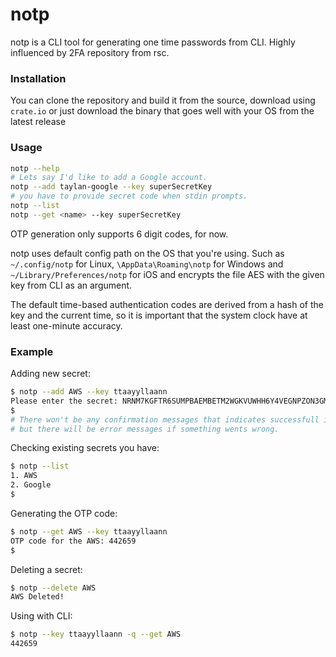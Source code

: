 # notp
notp is a CLI tool for generating one time passwords from CLI. Highly influenced by 2FA repository from rsc.

### Installation
You can clone the repository and build it from the source, download using `crate.io` or just download the binary that goes well with your OS
from the latest release

### Usage
```bash
notp --help
# Lets say I'd like to add a Google account.
notp --add taylan-google --key superSecretKey
# you have to provide secret code when stdin prompts.
notp --list
notp --get <name> --key superSecretKey 
```
OTP generation only supports 6 digit codes, for now.

notp uses default config path on the OS that you're using. Such as `~/.config/notp` for Linux, `\AppData\Roaming\notp` for
Windows and `~/Library/Preferences/notp` for iOS and encrypts the file AES with the given key from CLI as an argument.

The default time-based authentication codes are derived from a hash of the key and the current time, 
so it is important that the system clock have at least one-minute accuracy.

### Example

Adding new secret:
```bash
$ notp --add AWS --key ttaayyllaann 
Please enter the secret: NRNM7KGFTR6SUMPBAEMBETM2WGKVUWHH6Y4VEGNPZON3GMVXBHF...
$
# There won't be any confirmation messages that indicates successfull insertion
# but there will be error messages if something wents wrong.
```

Checking existing secrets you have:
```bash
$ notp --list
1. AWS
2. Google
$
```

Generating the OTP code:
```bash
$ notp --get AWS --key ttaayyllaann
OTP code for the AWS: 442659
$ 
```

Deleting a secret:
```bash
$ notp --delete AWS
AWS Deleted!
```

Using with CLI:
```bash
$ notp --key ttaayyllaann -q --get AWS
442659
```